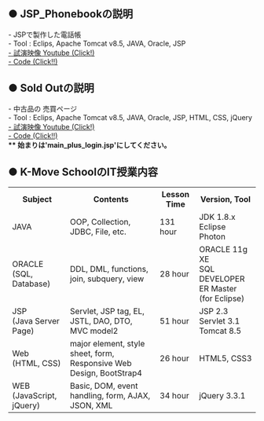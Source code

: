 <h2> ● JSP_Phonebookの説明 </h2>
- JSPで製作した電話帳 <br>
- Tool :  Eclips, Apache Tomcat v8.5, JAVA, Oracle, JSP<br>
<a href="https://youtu.be/HAEjYkYyoXk">- 試演映像 Youtube (Click!)</a><br>
<a href="https://github.com/jmr10200/finalkmove/tree/master/JSP_Phonebook3">- Code (Click!!) </a><br>


<h2> ● Sold Outの説明 </h2>
- 中古品の 売買ページ <br>
- Tool :  Eclips, Apache Tomcat v8.5, JAVA, Oracle, JSP, HTML, CSS, jQuery<br>
<a href="https://youtu.be/LOirlQATfdo">- 試演映像 Youtube (Click!)</a><br>
<a href="https://github.com/jmr10200/soldoutpro/tree/master/soldout3">- Code (Click!!) </a><br>
<b> ** 始まりは'main_plus_login.jsp'にしてください。</b>


	

<h2> ● K-Move SchoolのIT授業内容 </h2>
<table>
<tr>
	<th class="sbj">Subject</th>
	<th>Contents</th>
	<th>Lesson Time</th>
	<th>Version, Tool</th>
</tr>
<tr>
	<td class="sbj">JAVA</td>
	<td>OOP, Collection, JDBC, File, etc.</td>
	<td>131 hour</td>
	<td>JDK 1.8.x<br>Eclipse Photon</td>
</tr>
<tr>
	<td class="sbj">ORACLE<br>(SQL, Database)</td>
	<td>DDL, DML, functions, join, subquery, view</td>
	<td>28 hour</td>
	<td>ORACLE 11g XE<br>SQL DEVELOPER<br>ER Master (for Eclipse)</td>
</tr>
<tr>
	<td class="sbj">JSP<br>(Java Server Page)</td>
	<td>Servlet,  JSP tag,  EL, JSTL, DAO, DTO, MVC model2</td>
	<td>51 hour</td>
	<td>JSP 2.3<br>Servlet 3.1<br>Tomcat 8.5</td>
</tr>
<tr>
	<td class="sbj">Web<br>(HTML, CSS)</td>
	<td>major element, style sheet, form, Responsive Web Design, BootStrap4</td>
	<td>26 hour</td>
	<td>HTML5, CSS3</td>
</tr>
<tr>
	<td class="sbj">WEB<br>(JavaScript, jQuery)</td>
	<td>Basic, DOM, event handling, form, AJAX, JSON, XML</td>
	<td>34 hour</td>
	<td>jQuery 3.3.1</td>
</tr>
</table>

